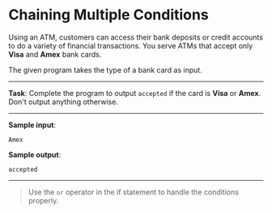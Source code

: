 # Chaining Multiple Conditions

Using an ATM, customers can access their bank deposits or credit accounts to do a variety of financial transactions. You serve ATMs that accept only **Visa** and **Amex** bank cards.

The given program takes the type of a bank card as input.

---

**Task**: Complete the program to output `accepted` if the card is **Visa** or **Amex**.
Don't output anything otherwise.

---

**Sample input**: 
```
Amex
```

**Sample output**: 
```
accepted
```

---

>Use the `or` operator in the if statement to handle the conditions properly.